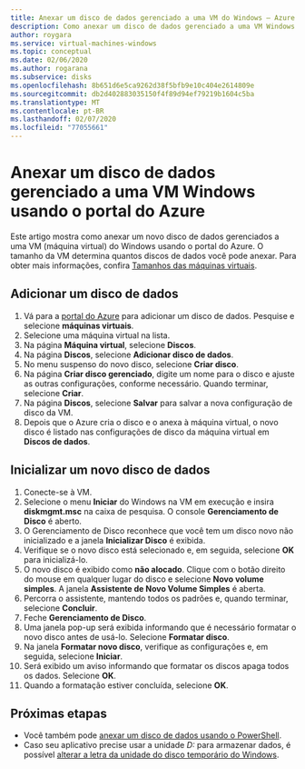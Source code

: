```yaml
---
title: Anexar um disco de dados gerenciado a uma VM do Windows – Azure
description: Como anexar um disco de dados gerenciado a uma VM Windows usando o portal do Azure.
author: roygara
ms.service: virtual-machines-windows
ms.topic: conceptual
ms.date: 02/06/2020
ms.author: rogarana
ms.subservice: disks
ms.openlocfilehash: 8b651d6e5ca9262d38f5bfb9e10c404e2614809e
ms.sourcegitcommit: db2d402883035150f4f89d94ef79219b1604c5ba
ms.translationtype: MT
ms.contentlocale: pt-BR
ms.lasthandoff: 02/07/2020
ms.locfileid: "77055661"
---
```

# <a name="attach-a-managed-data-disk-to-a-windows-vm-by-using-the-azure-portal"></a>Anexar um disco de dados gerenciado a uma VM Windows usando o portal do Azure

Este artigo mostra como anexar um novo disco de dados gerenciados a uma VM (máquina virtual) do Windows usando o portal do Azure. O tamanho da VM determina quantos discos de dados você pode anexar. Para obter mais informações, confira [Tamanhos das máquinas virtuais](sizes.md).


## <a name="add-a-data-disk"></a>Adicionar um disco de dados

1. Vá para a [portal do Azure](https://portal.azure.com) para adicionar um disco de dados. Pesquise e selecione **máquinas virtuais**.
2. Selecione uma máquina virtual na lista.
3. Na página **Máquina virtual**, selecione **Discos**.
4. Na página **Discos**, selecione **Adicionar disco de dados**.
5. No menu suspenso do novo disco, selecione **Criar disco**.
6. Na página **Criar disco gerenciado**, digite um nome para o disco e ajuste as outras configurações, conforme necessário. Quando terminar, selecione **Criar**.
7. Na página **Discos**, selecione **Salvar** para salvar a nova configuração de disco da VM.
8. Depois que o Azure cria o disco e o anexa à máquina virtual, o novo disco é listado nas configurações de disco da máquina virtual em **Discos de dados**.


## <a name="initialize-a-new-data-disk"></a>Inicializar um novo disco de dados

1. Conecte-se à VM.
1. Selecione o menu **Iniciar** do Windows na VM em execução e insira **diskmgmt.msc** na caixa de pesquisa. O console **Gerenciamento de Disco** é aberto.
2. O Gerenciamento de Disco reconhece que você tem um disco novo não inicializado e a janela **Inicializar Disco** é exibida.
3. Verifique se o novo disco está selecionado e, em seguida, selecione **OK** para inicializá-lo.
4. O novo disco é exibido como **não alocado**. Clique com o botão direito do mouse em qualquer lugar do disco e selecione **Novo volume simples**. A janela **Assistente de Novo Volume Simples** é aberta.
5. Percorra o assistente, mantendo todos os padrões e, quando terminar, selecione **Concluir**.
6. Feche **Gerenciamento de Disco**.
7. Uma janela pop-up será exibida informando que é necessário formatar o novo disco antes de usá-lo. Selecione **Formatar disco**.
8. Na janela **Formatar novo disco**, verifique as configurações e, em seguida, selecione **Iniciar**.
9. Será exibido um aviso informando que formatar os discos apaga todos os dados. Selecione **OK**.
10. Quando a formatação estiver concluída, selecione **OK**.

## <a name="next-steps"></a>Próximas etapas

- Você também pode [anexar um disco de dados usando o PowerShell](attach-disk-ps.md).
- Caso seu aplicativo precise usar a unidade *D:* para armazenar dados, é possível [alterar a letra da unidade do disco temporário do Windows](change-drive-letter.md?toc=%2fazure%2fvirtual-machines%2fwindows%2fclassic%2ftoc.json).

